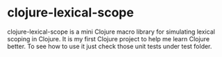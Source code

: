clojure-lexical-scope
=====================
clojure-lexical-scope is a mini Clojure macro library for simulating lexical scoping in Clojure.
It is my first Clojure project to help me learn Clojure better.
To see how to use it just check those unit tests under test folder.
